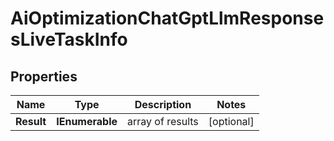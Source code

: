 # AiOptimizationChatGptLlmResponsesLiveTaskInfo


## Properties

| Name | Type | Description | Notes |
|------------ | ------------- | ------------- | -------------|
**Result** | **IEnumerable<AiOptimizationChatGptLlmResponsesLiveResultInfo>** | array of results |[optional]|